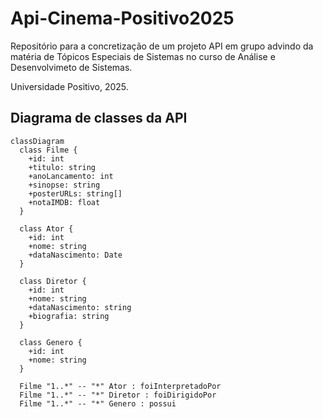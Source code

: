 # Api-Cinema-Positivo2025

Repositório para a concretização de um projeto API em grupo advindo da matéria de Tópicos Especiais
de Sistemas no curso de Análise e Desenvolvimeto de Sistemas.

Universidade Positivo, 2025.

## Diagrama de classes da API

```mermaid
classDiagram
  class Filme {
    +id: int
    +titulo: string
    +anoLancamento: int
    +sinopse: string
    +posterURLs: string[]
    +notaIMDB: float
  }

  class Ator {
    +id: int
    +nome: string
    +dataNascimento: Date
  }

  class Diretor {
    +id: int
    +nome: string
    +dataNascimento: string
    +biografia: string
  }

  class Genero {
    +id: int
    +nome: string
  }

  Filme "1..*" -- "*" Ator : foiInterpretadoPor
  Filme "1..*" -- "*" Diretor : foiDirigidoPor
  Filme "1..*" -- "*" Genero : possui
```
